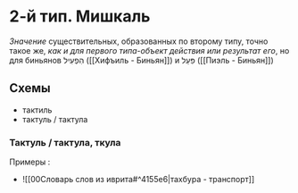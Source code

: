 # 2-й тип. Мишкаль
*Значение* существительных, образованных по второму типу, точно такое же, *как и для первого типа-объект действия или результат его*, но для биньянов הִפְעִיל ([[Хифъиль - Биньян]]) и פִּעֵל ([[Пиэль - Биньян]])
## Схемы
- тактиль 
- тактуль / тактула 

### Тактуль / тактула, ткула


Примеры : 
- ![[00Словарь слов из иврита#^4155e6|тахбура - транспорт]]

